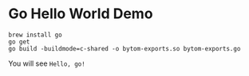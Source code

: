 Go Hello World Demo
===================

```
brew install go
go get
go build -buildmode=c-shared -o bytom-exports.so bytom-exports.go
```

You will see `Hello, go!`

